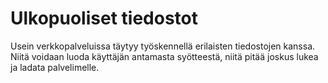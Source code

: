 # Ulkopuoliset tiedostot

Usein verkkopalveluissa täytyy työskennellä erilaisten tiedostojen kanssa. Niitä voidaan luoda käyttäjän antamasta syötteestä, niitä pitää joskus lukea ja ladata palvelimelle.